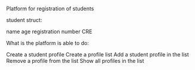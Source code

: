 Platform for registration of students

student struct:

name
age
registration number
CRE

What is the platform is able to do:

Create a student profile
Create a profile list
Add a student profile in the list
Remove a profile from the list
Show all profiles in the list